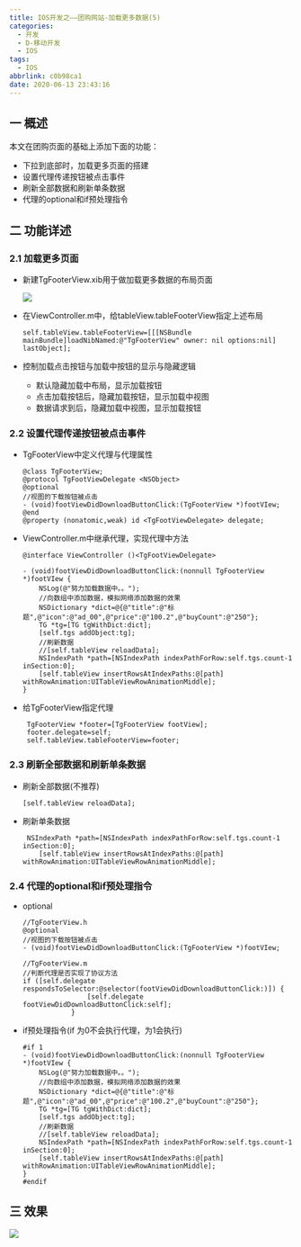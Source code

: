 ```yaml
---
title: IOS开发之——团购网站-加载更多数据(5)
categories:
  - 开发
  - D-移动开发
  - IOS
tags:
  - IOS
abbrlink: c0b98ca1
date: 2020-06-13 23:43:16
---
```

## 一 概述

本文在团购页面的基础上添加下面的功能：

* 下拉到底部时，加载更多页面的搭建
* 设置代理传递按钮被点击事件
* 刷新全部数据和刷新单条数据
* 代理的optional和if预处理指令

<!--more-->

## 二 功能详述

### 2.1 加载更多页面

* 新建TgFooterView.xib用于做加载更多数据的布局页面

  ![][1]
  
* 在ViewController.m中，给tableView.tableFooterView指定上述布局

  ```
  self.tableView.tableFooterView=[[[NSBundle mainBundle]loadNibNamed:@"TgFooterView" owner: nil options:nil] lastObject];
  ```

* 控制加载点击按钮与加载中按钮的显示与隐藏逻辑

  - 默认隐藏加载中布局，显示加载按钮
  - 点击加载按钮后，隐藏加载按钮，显示加载中视图
  - 数据请求到后，隐藏加载中视图，显示加载按钮

### 2.2 设置代理传递按钮被点击事件

* TgFooterView中定义代理与代理属性

  ```
  @class TgFooterView;
  @protocol TgFootViewDelegate <NSObject>
  @optional
  //视图的下载按钮被点击
  - (void)footViewDidDownloadButtonClick:(TgFooterView *)footVIew;
  @end
  @property (nonatomic,weak) id <TgFootViewDelegate> delegate;
  ```

* ViewController.m中继承代理，实现代理中方法

  ```
  @interface ViewController ()<TgFootViewDelegate>
  
  - (void)footViewDidDownloadButtonClick:(nonnull TgFooterView *)footVIew {
      NSLog(@"努力加载数据中。。");
      //向数组中添加数据，模拟网络添加数据的效果
      NSDictionary *dict=@{@"title":@"标题",@"icon":@"ad_00",@"price":@"100.2",@"buyCount":@"250"};
      TG *tg=[TG tgWithDict:dict];
      [self.tgs addObject:tg];
      //刷新数据
      //[self.tableView reloadData];
      NSIndexPath *path=[NSIndexPath indexPathForRow:self.tgs.count-1 inSection:0];
      [self.tableView insertRowsAtIndexPaths:@[path] withRowAnimation:UITableViewRowAnimationMiddle];
  }
  ```

* 给TgFooterView指定代理

  ```
   TgFooterView *footer=[TgFooterView footView];
   footer.delegate=self;
   self.tableView.tableFooterView=footer;
  ```

### 2.3 刷新全部数据和刷新单条数据

* 刷新全部数据(不推荐)

  ```
  [self.tableView reloadData];
  ```

* 刷新单条数据

  ```
   NSIndexPath *path=[NSIndexPath indexPathForRow:self.tgs.count-1 inSection:0];
      [self.tableView insertRowsAtIndexPaths:@[path] withRowAnimation:UITableViewRowAnimationMiddle];
  ```

### 2.4 代理的optional和if预处理指令

* optional

  ```
  //TgFooterView.h
  @optional
  //视图的下载按钮被点击
  - (void)footViewDidDownloadButtonClick:(TgFooterView *)footVIew;
  
  //TgFooterView.m
  //判断代理是否实现了协议方法
  if ([self.delegate respondsToSelector:@selector(footViewDidDownloadButtonClick:)]) {
                  [self.delegate footViewDidDownloadButtonClick:self];
              }
  ```

* if预处理指令(if 为0不会执行代理，为1会执行)

  ```
  #if 1
  - (void)footViewDidDownloadButtonClick:(nonnull TgFooterView *)footVIew {
      NSLog(@"努力加载数据中。。");
      //向数组中添加数据，模拟网络添加数据的效果
      NSDictionary *dict=@{@"title":@"标题",@"icon":@"ad_00",@"price":@"100.2",@"buyCount":@"250"};
      TG *tg=[TG tgWithDict:dict];
      [self.tgs addObject:tg];
      //刷新数据
      //[self.tableView reloadData];
      NSIndexPath *path=[NSIndexPath indexPathForRow:self.tgs.count-1 inSection:0];
      [self.tableView insertRowsAtIndexPaths:@[path] withRowAnimation:UITableViewRowAnimationMiddle];
  }
  #endif
  ```

## 三 效果
![][2]



[1]:https://fastly.jsdelivr.net/gh/PGzxc/CDN@master/blog-ios/icon-tuangou-tgfooterview.png
[2]:https://fastly.jsdelivr.net/gh/PGzxc/CDN@master/blog-ios/ios-tuangou-loadmore.gif

